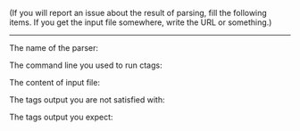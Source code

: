 (If you will report an issue about the result of parsing,
fill the following items. If you get the input file somewhere,
write the URL or something.)

*****

The name of the parser:

The command line you used to run ctags:

The content of input file:

The tags output you are not satisfied with:

The tags output you expect:
